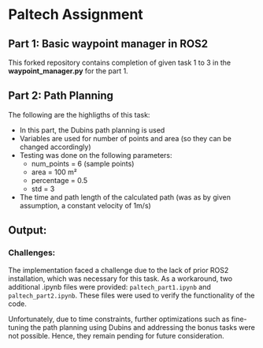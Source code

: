# Paltech Assignment

## Part 1: Basic waypoint manager in ROS2

This forked repository contains completion of given task 1 to 3 in the **waypoint_manager.py** for the part 1.

## Part 2: Path Planning 

The following are the highligths of this task:
- In this part, the Dubins path planning is used
- Variables are used for number of points and area (so they can be changed accordingly)
- Testing was done on the following parameters:
    - num_points = 6 (sample points)
    - area = 100 m²
    - percentage = 0.5
    - std = 3
- The time and path length of the calculated path (was as by given assumption, a constant velocity of 1m/s)

## Output:



### Challenges:

The implementation faced a challenge due to the lack of prior ROS2 installation, which was necessary for this task. As a workaround, two additional .ipynb files were provided: `paltech_part1.ipynb` and `paltech_part2.ipynb`. These files were used to verify the functionality of the code.

Unfortunately, due to time constraints, further optimizations such as fine-tuning the path planning using Dubins and addressing the bonus tasks were not possible. Hence, they remain pending for future consideration.
